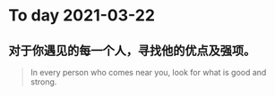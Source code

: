 
# To day 2021-03-22


## 对于你遇见的每一个人，寻找他的优点及强项。
> In every person who comes near you, look for what is good and strong.

    